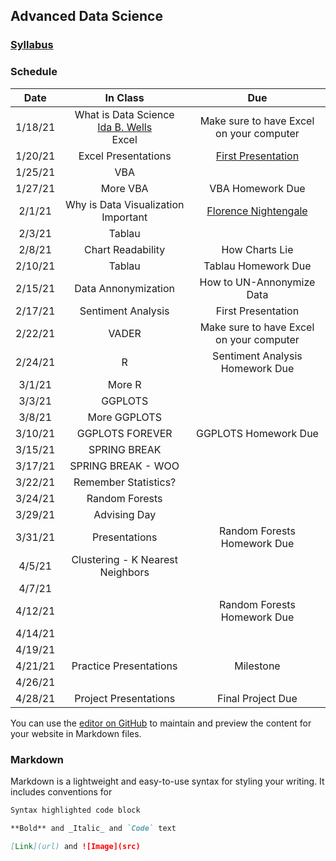 ## Advanced Data Science 

### [Syllabus](https://github.com/arielcwebster/DataScience/edit/gh-pages/index.md)

### Schedule

| Date    | In Class | Due |
| :---:   | :---: |:---: |
| 1/18/21 | What is Data Science <br>[Ida B. Wells](https://www.loc.gov/resource/mfd.40021/?sp=19)<br> Excel | Make sure to have Excel on your computer |
| 1/20/21 | Excel Presentations  | [First Presentation](https://docs.google.com/document/d/1g8eOYNe9sDmrstRgvFRZBskxjaIaD7Za4lFXSgPPkVw/edit) |
| 1/25/21 | VBA  | |
| 1/27/21 | More VBA  | VBA Homework Due |
| 2/1/21  | Why is Data Visualization Important   | [Florence Nightengale](https://docs.google.com/forms/d/1FBgScIpV9Vpa-jb1nlWuoCqOxFE7v5SmQtacpFHpIq8/edit) |
| 2/3/21  | Tablau  |  |
| 2/8/21  | Chart Readability   | How Charts Lie |
| 2/10/21 | Tablau  | Tablau Homework Due |
| 2/15/21 | Data Annonymization    | How to UN-Annonymize Data|
| 2/17/21 | Sentiment Analysis | First Presentation |
| 2/22/21 | VADER    | Make sure to have Excel on your computer |
| 2/24/21 | R  | Sentiment Analysis Homework Due |
| 3/1/21  | More R     |  |
| 3/3/21  | GGPLOTS  | |
| 3/8/21  | More GGPLOTS     |  |
| 3/10/21 | GGPLOTS FOREVER  | GGPLOTS Homework Due |
| 3/15/21 | SPRING BREAK |  |
| 3/17/21 | SPRING BREAK - WOO |  |
| 3/22/21 | Remember Statistics?    |  |
| 3/24/21 | Random Forests | |
| 3/29/21 | Advising Day    | |
| 3/31/21 | Presentations  | Random Forests Homework Due |
| 4/5/21  | Clustering - K Nearest Neighbors   |  |
| 4/7/21  |  |  |
| 4/12/21 |  | Random Forests Homework Due |
| 4/14/21 |  | |
| 4/19/21 |  | |
| 4/21/21 | Practice Presentations | Milestone |
| 4/26/21 |  | |
| 4/28/21 | Project Presentations | Final Project Due |



You can use the [editor on GitHub](https://github.com/arielcwebster/DataScience/edit/gh-pages/index.md) to maintain and preview the content for your website in Markdown files.

### Markdown

Markdown is a lightweight and easy-to-use syntax for styling your writing. It includes conventions for

```markdown
Syntax highlighted code block

**Bold** and _Italic_ and `Code` text

[Link](url) and ![Image](src)
```
